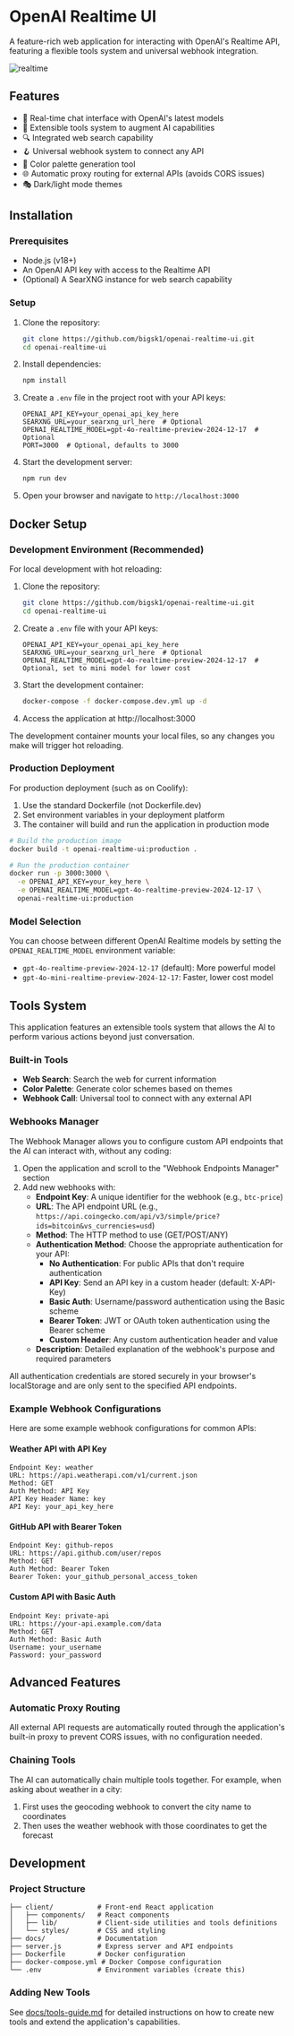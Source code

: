 # OpenAI Realtime UI

A feature-rich web application for interacting with OpenAI's Realtime API, featuring a flexible tools system and universal webhook integration.


![realtime](client/assets/images/realtime.png)

## Features

- 💬 Real-time chat interface with OpenAI's latest models
- 🔧 Extensible tools system to augment AI capabilities
- 🔍 Integrated web search capability
- 🪝 Universal webhook system to connect any API
- 🎨 Color palette generation tool
- 🌐 Automatic proxy routing for external APIs (avoids CORS issues)
- 🎭 Dark/light mode themes

## Installation

### Prerequisites

- Node.js (v18+)
- An OpenAI API key with access to the Realtime API
- (Optional) A SearXNG instance for web search capability

### Setup

1. Clone the repository:
   ```bash
   git clone https://github.com/bigsk1/openai-realtime-ui.git
   cd openai-realtime-ui
   ```

2. Install dependencies:
   ```bash
   npm install
   ```

3. Create a `.env` file in the project root with your API keys:
   ```
   OPENAI_API_KEY=your_openai_api_key_here
   SEARXNG_URL=your_searxng_url_here  # Optional
   OPENAI_REALTIME_MODEL=gpt-4o-realtime-preview-2024-12-17  # Optional
   PORT=3000  # Optional, defaults to 3000
   ```

4. Start the development server:
   ```bash
   npm run dev
   ```

5. Open your browser and navigate to `http://localhost:3000`

## Docker Setup

### Development Environment (Recommended)

For local development with hot reloading:

1. Clone the repository:
   ```bash
   git clone https://github.com/bigsk1/openai-realtime-ui.git
   cd openai-realtime-ui
   ```

2. Create a `.env` file with your API keys:
   ```
   OPENAI_API_KEY=your_openai_api_key_here
   SEARXNG_URL=your_searxng_url_here  # Optional
   OPENAI_REALTIME_MODEL=gpt-4o-realtime-preview-2024-12-17  # Optional, set to mini model for lower cost
   ```

3. Start the development container:
   ```bash
   docker-compose -f docker-compose.dev.yml up -d
   ```

4. Access the application at http://localhost:3000

The development container mounts your local files, so any changes you make will trigger hot reloading.

### Production Deployment

For production deployment (such as on Coolify):

1. Use the standard Dockerfile (not Dockerfile.dev)
2. Set environment variables in your deployment platform
3. The container will build and run the application in production mode

```bash
# Build the production image
docker build -t openai-realtime-ui:production .

# Run the production container
docker run -p 3000:3000 \
  -e OPENAI_API_KEY=your_key_here \
  -e OPENAI_REALTIME_MODEL=gpt-4o-realtime-preview-2024-12-17 \
  openai-realtime-ui:production
```

### Model Selection

You can choose between different OpenAI Realtime models by setting the `OPENAI_REALTIME_MODEL` environment variable:

- `gpt-4o-realtime-preview-2024-12-17` (default): More powerful model
- `gpt-4o-mini-realtime-preview-2024-12-17`: Faster, lower cost model

## Tools System

This application features an extensible tools system that allows the AI to perform various actions beyond just conversation.

### Built-in Tools

- **Web Search**: Search the web for current information
- **Color Palette**: Generate color schemes based on themes
- **Webhook Call**: Universal tool to connect with any external API

### Webhooks Manager

The Webhook Manager allows you to configure custom API endpoints that the AI can interact with, without any coding:

1. Open the application and scroll to the "Webhook Endpoints Manager" section
2. Add new webhooks with:
   - **Endpoint Key**: A unique identifier for the webhook (e.g., `btc-price`)
   - **URL**: The API endpoint URL (e.g., `https://api.coingecko.com/api/v3/simple/price?ids=bitcoin&vs_currencies=usd`)
   - **Method**: The HTTP method to use (GET/POST/ANY)
   - **Authentication Method**: Choose the appropriate authentication for your API:
     - **No Authentication**: For public APIs that don't require authentication
     - **API Key**: Send an API key in a custom header (default: X-API-Key)
     - **Basic Auth**: Username/password authentication using the Basic scheme
     - **Bearer Token**: JWT or OAuth token authentication using the Bearer scheme
     - **Custom Header**: Any custom authentication header and value
   - **Description**: Detailed explanation of the webhook's purpose and required parameters

All authentication credentials are stored securely in your browser's localStorage and are only sent to the specified API endpoints.

### Example Webhook Configurations

Here are some example webhook configurations for common APIs:

#### Weather API with API Key
```
Endpoint Key: weather
URL: https://api.weatherapi.com/v1/current.json
Method: GET
Auth Method: API Key
API Key Header Name: key
API Key: your_api_key_here
```

#### GitHub API with Bearer Token
```
Endpoint Key: github-repos
URL: https://api.github.com/user/repos
Method: GET
Auth Method: Bearer Token
Bearer Token: your_github_personal_access_token
```

#### Custom API with Basic Auth
```
Endpoint Key: private-api
URL: https://your-api.example.com/data
Method: GET
Auth Method: Basic Auth
Username: your_username
Password: your_password
```

## Advanced Features

### Automatic Proxy Routing

All external API requests are automatically routed through the application's built-in proxy to prevent CORS issues, with no configuration needed.

### Chaining Tools

The AI can automatically chain multiple tools together. For example, when asking about weather in a city:
1. First uses the geocoding webhook to convert the city name to coordinates
2. Then uses the weather webhook with those coordinates to get the forecast

## Development

### Project Structure

```
├── client/           # Front-end React application
│   ├── components/   # React components
│   ├── lib/          # Client-side utilities and tools definitions
│   └── styles/       # CSS and styling
├── docs/             # Documentation
├── server.js         # Express server and API endpoints
├── Dockerfile        # Docker configuration
├── docker-compose.yml # Docker Compose configuration
└── .env              # Environment variables (create this)
```

### Adding New Tools

See [docs/tools-guide.md](docs/tools-guide.md) for detailed instructions on how to create new tools and extend the application's capabilities.
